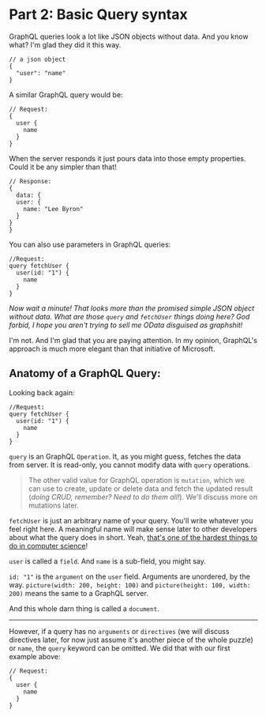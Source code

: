 # Part 2: Basic Query syntax


GraphQL queries look a lot like JSON objects without data. And you know what? I'm glad they did it this way.

```
// a json object
{
  "user": "name"
}

```

A similar GraphQL query would be:

```
// Request:
{
  user {
    name
  }
}

```

When the server responds it just pours data into those empty properties. Could it be any simpler than that!

```
// Response:
{
  data: {
  user: {
    name: "Lee Byron"
  }
}
}

```

You can also use parameters in GraphQL queries:

```
//Request:
query fetchUser {
  user(id: "1") {
    name
  }
}
```

*Now wait a minute! That looks more than the promised simple JSON object without data. What are those `query` and `fetchUser` things doing here? God forbid, I hope you aren't trying to sell me OData disguised as graphshit!*

I'm not. And I'm glad that you are paying attention. In my opinion, GraphQL's approach is much more elegant than that initiative of Microsoft.

## Anatomy of a GraphQL Query:

Looking back again:

```
//Request:
query fetchUser {
  user(id: "1") {
    name
  }
}
```

`query` is an GraphQL `Operation`. It, as you might guess, fetches the data from server. It is read-only, you cannot modify data with `query` operations.

 > The other valid value for GraphQL operation is `mutation`, which we can use to create, update or delete data and fetch the updated result (*doing CRUD, remember? Need to do them all!*). We'll discuss more on mutations later.

`fetchUser` is just an arbitrary name of your query. You'll write whatever you feel right here. A meaningful name will make sense later to other developers about what the query does in short. Yeah,  [that's one of the hardest things to do in computer science](http://martinfowler.com/bliki/TwoHardThings.html)!

`user` is called a `field`. And `name` is a sub-field, you might say.

`id: "1"` is the `argument` on the `user` field. Arguments are unordered, by the way. `picture(width: 200, height: 100)` and `picture(height: 100, width: 200)` means the same to a GraphQL server.

And this whole darn thing is called a `document`.


----------


However, if a query has no `arguments` or `directives` (we will discuss directives later, for now just assume it's another piece of the whole puzzle) or `name`, the `query` keyword can be omitted. We did that with our first example above:

```
// Request:
{
  user {
    name
  }
}

```
